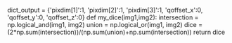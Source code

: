 dict_output = {'pixdim[1]':1,
                'pixdim[2]':1,
                'pixdim[3]':1,
                'qoffset_x':0,
                'qoffset_y':0,
                'qoffset_z':0}
def my_dice(img1,img2):
 intersection = np.logical_and(img1, img2)
 union = np.logical_or(img1, img2)
 dice = (2*np.sum(intersection))/(np.sum(union)+np.sum(intersection))
 return dice

